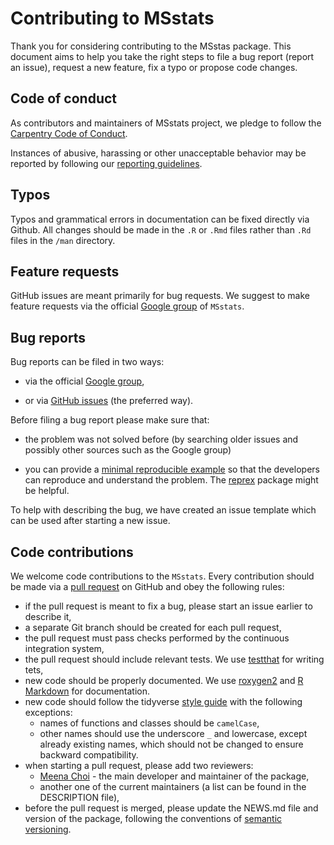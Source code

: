 # Contributing to MSstats

Thank you for considering contributing to the MSstas package.
This document aims to help you take the right steps to file a bug report (report an issue), 
request a new feature, fix a typo or propose code changes.


## Code of conduct

As contributors and maintainers of MSstats project, we pledge to follow the [Carpentry Code of Conduct](https://docs.carpentries.org/topic_folders/policies/code-of-conduct.html).

Instances of abusive, harassing or other unacceptable behavior may be reported by following our [reporting guidelines](https://docs.carpentries.org/topic_folders/policies/code-of-conduct.html#reporting-guidelines).


## Typos

Typos and grammatical errors in documentation can be fixed directly via Github. 
All changes should be made in the `.R` or `.Rmd` files rather than `.Rd` files in the `/man` directory.


## Feature requests

GitHub issues are meant primarily for bug requests.
We suggest to make feature requests via the official [Google group](https://groups.google.com/forum/#!forum/msstats) of `MSstats`.


## Bug reports

Bug reports can be filed in two ways:

- via the official [Google group](https://groups.google.com/forum/#!forum/msstats),

- or via [GitHub issues](https://github.com/MeenaChoi/MSstats/issues) (the preferred way). 

Before filing a bug report please make sure that:

- the problem was not solved before 
(by searching older issues and possibly other sources such as the Google group)

- you can provide a [minimal reproducible example](https://stackoverflow.com/questions/5963269/how-to-make-a-great-r-reproducible-example) so that the developers can reproduce and understand the problem. 
The [reprex](https://reprex.tidyverse.org/) package might be helpful.

To help with describing the bug, we have created an issue template which can be used after starting a new issue.


## Code contributions

We welcome code contributions to the `MSstats`. 
Every contribution should be made via a [pull request](https://help.github.com/en/github/collaborating-with-issues-and-pull-requests/about-pull-requests) on GitHub and obey the following rules:

* if the pull request is meant to fix a bug, please start an issue earlier to describe it,
* a separate Git branch should be created for each pull request,
* the pull request must pass checks performed by the continuous integration system,
* the pull request should include relevant tests. We use [testthat](https://cran.r-project.org/package=testthat) for writing tets,
* new code should be properly documented. We use [roxygen2](https://cran.r-project.org/package=roxygen2) and
[R Markdown](https://cran.r-project.org/web/packages/roxygen2/vignettes/markdown.html) for documentation.  
* new code should follow the tidyverse [style guide](https://style.tidyverse.org) with the following exceptions:
    - names of functions and classes should be `camelCase`,
    - other names should use the underscore `_` and lowercase, except already existing names,
    which should not be changed to ensure backward compatibility.
* when starting a pull request, please add two reviewers:
    - [Meena Choi](https://github.com/MeenaChoi) - the main developer and maintainer of the package,
    - another one of the current maintainers (a list can be found in the DESCRIPTION file),
* before the pull request is merged, please update the NEWS.md file and version of the package, following the conventions of [semantic versioning](https://semver.org/).
